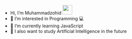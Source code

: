 - Hi, I’m Muhammadzohid <img src="https://media2.giphy.com/media/gM5qFksULw54NMWyry/giphy.gif?cid=ecf05e47n8dxpvwv8z3f86k0815ohvf05qfg33kncgd6i5kj&ep=v1_stickers_search&rid=giphy.gif&ct=s" width="30px">
- 👀 I’m interested in Programming 💻
- 🌱 I’m currently learning JavaScript
- 🤖 I also want to study Artificial Intelligence in the future

<!---
MuhammadzohidLatifjonov/MuhammadzohidLatifjonov is a ✨ special ✨ repository because its `README.md` (this file) appears on your GitHub profile.
You can click the Preview link to take a look at your changes.
--->
